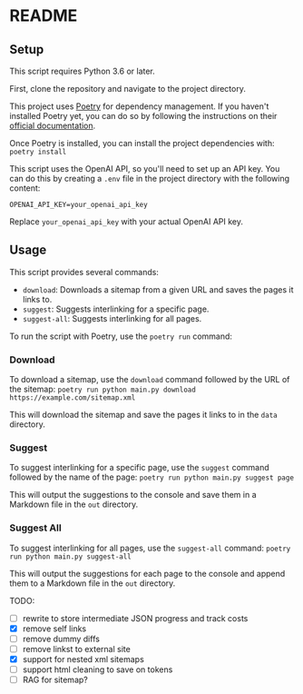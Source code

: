 # README

## Setup

This script requires Python 3.6 or later.

First, clone the repository and navigate to the project directory.

This project uses [Poetry](https://python-poetry.org/) for dependency management. If you haven't installed Poetry yet, you can do so by following the instructions on their [official documentation](https://python-poetry.org/docs/#installation).

Once Poetry is installed, you can install the project dependencies with: `poetry install`

This script uses the OpenAI API, so you'll need to set up an API key. You can do this by creating a `.env` file in the project directory with the following content:

```
OPENAI_API_KEY=your_openai_api_key
```

Replace `your_openai_api_key` with your actual OpenAI API key.

## Usage

This script provides several commands:

- `download`: Downloads a sitemap from a given URL and saves the pages it links to.
- `suggest`: Suggests interlinking for a specific page.
- `suggest-all`: Suggests interlinking for all pages.

To run the script with Poetry, use the `poetry run` command:

### Download

To download a sitemap, use the `download` command followed by the URL of the sitemap:
`poetry run python main.py download https://example.com/sitemap.xml`

This will download the sitemap and save the pages it links to in the `data` directory.

### Suggest

To suggest interlinking for a specific page, use the `suggest` command followed by the name of the page:
`poetry run python main.py suggest page`

This will output the suggestions to the console and save them in a Markdown file in the `out` directory.

### Suggest All

To suggest interlinking for all pages, use the `suggest-all` command:
`poetry run python main.py suggest-all`

This will output the suggestions for each page to the console and append them to a Markdown file in the `out` directory.

TODO:

- [ ] rewrite to store intermediate JSON progress and track costs
- [x] remove self links
- [ ] remove dummy diffs
- [ ] remove linkst to external site
- [x] support for nested xml sitemaps
- [ ] support html cleaning to save on tokens
- [ ] RAG for sitemap?
